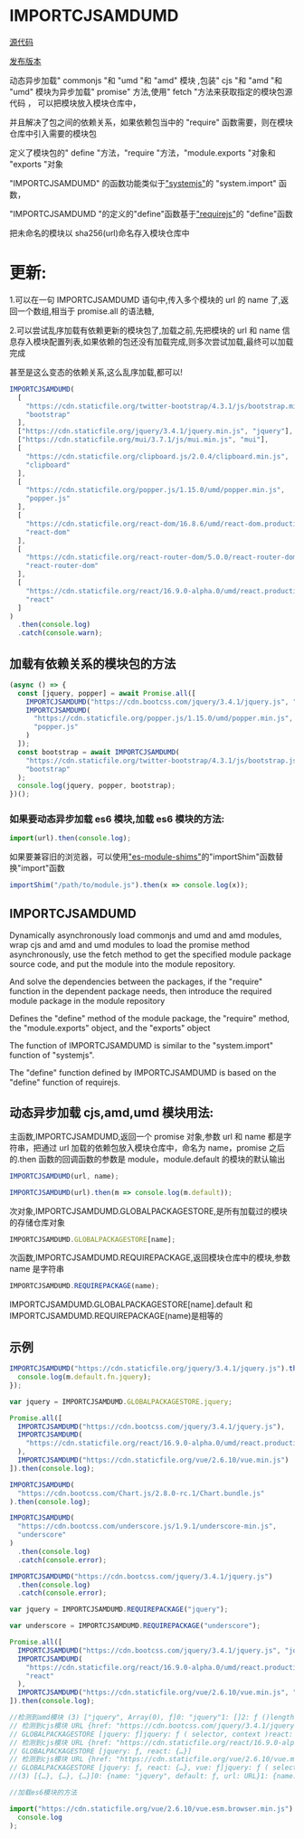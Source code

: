 # IMPORTCJSAMDUMD

[源代码 ](https://github.com/masx200/IMPORTCJSAMDUMD/blob/master/src/IMPORTCJSAMDUMD.js)

[发布版本](https://masx200.github.io/IMPORTCJSAMDUMD/dist/IMPORTCJSAMDUMD.js)

动态异步加载" commonjs "和 "umd "和 "amd" 模块 ,包装" cjs "和 "amd "和 "umd" 模块为异步加载" promise" 方法,使用" fetch "方法来获取指定的模块包源代码
，
可以把模块放入模块仓库中，

并且解决了包之间的依赖关系，如果依赖包当中的 "require" 函数需要，则在模块仓库中引入需要的模块包

定义了模块包的" define "方法，"require "方法，"module.exports "对象和 "exports "对象

"IMPORTCJSAMDUMD" 的函数功能类似于["systemjs"](https://github.com/systemjs/systemjs)的 "system.import" 函数，

"IMPORTCJSAMDUMD "的定义的"define"函数基于["requirejs"](https://github.com/requirejs/requirejs)的 "define"函数

把未命名的模块以 sha256(url)命名存入模块仓库中

# 更新:

1.可以在一句 IMPORTCJSAMDUMD 语句中,传入多个模块的 url 的 name 了,返回一个数组,相当于 promise.all 的语法糖,

2.可以尝试乱序加载有依赖更新的模块包了,加载之前,先把模块的 url 和 name 信息存入模块配置列表,如果依赖的包还没有加载完成,则多次尝试加载,最终可以加载完成

甚至是这么变态的依赖关系,这么乱序加载,都可以!

```javascript
IMPORTCJSAMDUMD(
  [
    "https://cdn.staticfile.org/twitter-bootstrap/4.3.1/js/bootstrap.min.js",
    "bootstrap"
  ],
  ["https://cdn.staticfile.org/jquery/3.4.1/jquery.min.js", "jquery"],
  ["https://cdn.staticfile.org/mui/3.7.1/js/mui.min.js", "mui"],
  [
    "https://cdn.staticfile.org/clipboard.js/2.0.4/clipboard.min.js",
    "clipboard"
  ],
  [
    "https://cdn.staticfile.org/popper.js/1.15.0/umd/popper.min.js",
    "popper.js"
  ],
  [
    "https://cdn.staticfile.org/react-dom/16.8.6/umd/react-dom.production.min.js",
    "react-dom"
  ],
  [
    "https://cdn.staticfile.org/react-router-dom/5.0.0/react-router-dom.min.js",
    "react-router-dom"
  ],
  [
    "https://cdn.staticfile.org/react/16.9.0-alpha.0/umd/react.production.min.js",
    "react"
  ]
)
  .then(console.log)
  .catch(console.warn);
```

## 加载有依赖关系的模块包的方法

```javascript
(async () => {
  const [jquery, popper] = await Promise.all([
    IMPORTCJSAMDUMD("https://cdn.bootcss.com/jquery/3.4.1/jquery.js", "jquery"),
    IMPORTCJSAMDUMD(
      "https://cdn.staticfile.org/popper.js/1.15.0/umd/popper.min.js",
      "popper.js"
    )
  ]);
  const bootstrap = await IMPORTCJSAMDUMD(
    "https://cdn.staticfile.org/twitter-bootstrap/4.3.1/js/bootstrap.js",
    "bootstrap"
  );
  console.log(jquery, popper, bootstrap);
})();
```

### 如果要动态异步加载 es6 模块,加载 es6 模块的方法:

```javascript
import(url).then(console.log);
```

如果要兼容旧的浏览器，可以使用["es-module-shims"](https://github.com/guybedford/es-module-shims)的"importShim"函数替换"import"函数

```javascript
importShim("/path/to/module.js").then(x => console.log(x));
```

## IMPORTCJSAMDUMD

Dynamically asynchronously load commonjs and umd and amd modules, wrap cjs and amd and umd modules to load the promise method asynchronously, use the fetch method to get the specified module package source code, and put the module into the module repository.

And solve the dependencies between the packages, if the "require" function in the dependent package needs, then introduce the required module package in the module repository

Defines the "define" method of the module package, the "require" method, the "module.exports" object, and the "exports" object

The function of IMPORTCJSAMDUMD is similar to the "system.import" function of "systemjs".

The "define" function defined by IMPORTCJSAMDUMD is based on the "define" function of requirejs.

## 动态异步加载 cjs,amd,umd 模块用法:

主函数,IMPORTCJSAMDUMD,返回一个 promise 对象,参数 url 和 name 都是字符串，把通过 url 加载的依赖包放入模块仓库中，命名为 name，promise 之后的.then 函数的回调函数的参数是 module，module.default 的模块的默认输出

```javascript
IMPORTCJSAMDUMD(url, name);

IMPORTCJSAMDUMD(url).then(m => console.log(m.default));
```

次对象,IMPORTCJSAMDUMD.GLOBALPACKAGESTORE,是所有加载过的模块的存储仓库对象

```javascript
IMPORTCJSAMDUMD.GLOBALPACKAGESTORE[name];
```

次函数,IMPORTCJSAMDUMD.REQUIREPACKAGE,返回模块仓库中的模块,参数 name 是字符串

```javascript
IMPORTCJSAMDUMD.REQUIREPACKAGE(name);
```

IMPORTCJSAMDUMD.GLOBALPACKAGESTORE[name].default 和 IMPORTCJSAMDUMD.REQUIREPACKAGE(name)是相等的

## 示例

```javascript
IMPORTCJSAMDUMD("https://cdn.staticfile.org/jquery/3.4.1/jquery.js").then(m => {
  console.log(m.default.fn.jquery);
});

var jquery = IMPORTCJSAMDUMD.GLOBALPACKAGESTORE.jquery;

Promise.all([
  IMPORTCJSAMDUMD("https://cdn.bootcss.com/jquery/3.4.1/jquery.js"),
  IMPORTCJSAMDUMD(
    "https://cdn.staticfile.org/react/16.9.0-alpha.0/umd/react.production.min.js"
  ),
  IMPORTCJSAMDUMD("https://cdn.staticfile.org/vue/2.6.10/vue.min.js")
]).then(console.log);

IMPORTCJSAMDUMD(
  "https://cdn.bootcss.com/Chart.js/2.8.0-rc.1/Chart.bundle.js"
).then(console.log);

IMPORTCJSAMDUMD(
  "https://cdn.bootcss.com/underscore.js/1.9.1/underscore-min.js",
  "underscore"
)
  .then(console.log)
  .catch(console.error);

IMPORTCJSAMDUMD("https://cdn.bootcss.com/jquery/3.4.1/jquery.js")
  .then(console.log)
  .catch(console.error);

var jquery = IMPORTCJSAMDUMD.REQUIREPACKAGE("jquery");

var underscore = IMPORTCJSAMDUMD.REQUIREPACKAGE("underscore");

Promise.all([
  IMPORTCJSAMDUMD("https://cdn.bootcss.com/jquery/3.4.1/jquery.js", "jquery"),
  IMPORTCJSAMDUMD(
    "https://cdn.staticfile.org/react/16.9.0-alpha.0/umd/react.production.min.js",
    "react"
  ),
  IMPORTCJSAMDUMD("https://cdn.staticfile.org/vue/2.6.10/vue.min.js", "vue")
]).then(console.log);

//检测到amd模块 (3) ["jquery", Array(0), ƒ]0: "jquery"1: []2: ƒ ()length: 3__proto__: Array(0)
// 检测到cjs模块 URL {href: "https://cdn.bootcss.com/jquery/3.4.1/jquery.js", origin: "https://cdn.bootcss.com", protocol: "https:", username: "", password: "", …}hash: ""host: "cdn.bootcss.com"hostname: "cdn.bootcss.com"href: "https://cdn.bootcss.com/jquery/3.4.1/jquery.js"origin: "https://cdn.bootcss.com"password: ""pathname: "/jquery/3.4.1/jquery.js"port: ""protocol: "https:"search: ""searchParams: URLSearchParams {}username: ""__proto__: URL
// GLOBALPACKAGESTORE [jquery: ƒ]jquery: ƒ ( selector, context )react: {Children: {…}, createRef: ƒ, Component: ƒ, PureComponent: ƒ, createContext: ƒ, …}vue: ƒ wn(e)length: 0__proto__: Array(0)
// 检测到cjs模块 URL {href: "https://cdn.staticfile.org/react/16.9.0-alpha.0/umd/react.production.min.js", origin: "https://cdn.staticfile.org", protocol: "https:", username: "", password: "", …}
// GLOBALPACKAGESTORE [jquery: ƒ, react: {…}]
// 检测到cjs模块 URL {href: "https://cdn.staticfile.org/vue/2.6.10/vue.min.js", origin: "https://cdn.staticfile.org", protocol: "https:", username: "", password: "", …}
// GLOBALPACKAGESTORE [jquery: ƒ, react: {…}, vue: ƒ]jquery: ƒ ( selector, context )react: {Children: {…}, createRef: ƒ, Component: ƒ, PureComponent: ƒ, createContext: ƒ, …}vue: ƒ wn(e)length: 0__proto__: Array(0)
//(3) [{…}, {…}, {…}]0: {name: "jquery", default: ƒ, url: URL}1: {name: "react", default: {…}, url: URL}2: {name: "vue", default: ƒ, url: URL}length: 3__proto__: Array(0)

//加载es6模块的方法

import("https://cdn.staticfile.org/vue/2.6.10/vue.esm.browser.min.js").then(
  console.log
);
```
